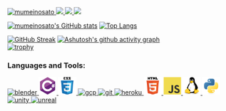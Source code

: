 <p align="left"> 
  <a href="https://github.com/mumeinosato/mumeinosato">
    <img src="https://img.shields.io/github/watchers/mumeinosato/mumeinosato?style=social" alt="mumeinosato" />
  </a>
  <a href="https://twitter.com/mumeinosato">
    <img height="20" src="https://img.shields.io/twitter/follow/mumeinosato" />
  </a>
  <a href="https://www.youtube.com/channel/UCpb92184AP2Ffhyf7u2bD3w">
    <img height="20" src="https://img.shields.io/youtube/channel/views/UCpb92184AP2Ffhyf7u2bD3w" />
  </a>
  <a href="https://github.com/mumeinosato">
    <img height="20" src="https://img.shields.io/github/followers/mumeinosato?style=social" />
</p>
  
[![mumeinosato's GitHub stats](https://github-readme-stats.vercel.app/api?username=mumeinosato)](https://github.com/anuraghazra/github-readme-stats)
[![Top Langs](https://github-readme-stats.vercel.app/api/top-langs/?username=mumeinosato&layout=compact)](https://github.com/anuraghazra/github-readme-stats)
 
[![GitHub Streak](https://streak-stats.demolab.com?user=mumeinosato&theme=tokyonight-duo)](https://git.io/streak-stats)
[![Ashutosh's github activity graph](https://github-readme-activity-graph.cyclic.app/graph?mumeinosato=Ashutosh00710&theme=dracula)](https://github.com/ashutosh00710/github-readme-activity-graph)  
[![trophy](https://github-profile-trophy.vercel.app/?username=mumeinosato)](https://github.com/ryo-ma/github-profile-trophy)

<h3 align="left">Languages and Tools:</h3>
<p align="left"> <a href="https://www.blender.org/" target="_blank" rel="noreferrer"> <img src="https://download.blender.org/branding/community/blender_community_badge_white.svg" alt="blender" width="40" height="40"/> </a> <a href="https://www.w3schools.com/cs/" target="_blank" rel="noreferrer"> <img src="https://raw.githubusercontent.com/devicons/devicon/master/icons/csharp/csharp-original.svg" alt="csharp" width="40" height="40"/> </a> <a href="https://www.w3schools.com/css/" target="_blank" rel="noreferrer"> <img src="https://raw.githubusercontent.com/devicons/devicon/master/icons/css3/css3-original-wordmark.svg" alt="css3" width="40" height="40"/> </a> <a href="https://cloud.google.com" target="_blank" rel="noreferrer"> <img src="https://www.vectorlogo.zone/logos/google_cloud/google_cloud-icon.svg" alt="gcp" width="40" height="40"/> </a> <a href="https://git-scm.com/" target="_blank" rel="noreferrer"> <img src="https://www.vectorlogo.zone/logos/git-scm/git-scm-icon.svg" alt="git" width="40" height="40"/> </a> <a href="https://heroku.com" target="_blank" rel="noreferrer"> <img src="https://www.vectorlogo.zone/logos/heroku/heroku-icon.svg" alt="heroku" width="40" height="40"/> </a> <a href="https://www.w3.org/html/" target="_blank" rel="noreferrer"> <img src="https://raw.githubusercontent.com/devicons/devicon/master/icons/html5/html5-original-wordmark.svg" alt="html5" width="40" height="40"/> </a> <a href="https://developer.mozilla.org/en-US/docs/Web/JavaScript" target="_blank" rel="noreferrer"> <img src="https://raw.githubusercontent.com/devicons/devicon/master/icons/javascript/javascript-original.svg" alt="javascript" width="40" height="40"/> </a> <a href="https://www.linux.org/" target="_blank" rel="noreferrer"> <img src="https://raw.githubusercontent.com/devicons/devicon/master/icons/linux/linux-original.svg" alt="linux" width="40" height="40"/> </a> <a href="https://www.python.org" target="_blank" rel="noreferrer"> <img src="https://raw.githubusercontent.com/devicons/devicon/master/icons/python/python-original.svg" alt="python" width="40" height="40"/> </a> <a href="https://unity.com/" target="_blank" rel="noreferrer"> <img src="https://www.vectorlogo.zone/logos/unity3d/unity3d-icon.svg" alt="unity" width="40" height="40"/> </a> <a href="https://unrealengine.com/" target="_blank" rel="noreferrer"> <img src="https://raw.githubusercontent.com/kenangundogan/fontisto/036b7eca71aab1bef8e6a0518f7329f13ed62f6b/icons/svg/brand/unreal-engine.svg" alt="unreal" width="40" height="40"/> </a> </p>  
